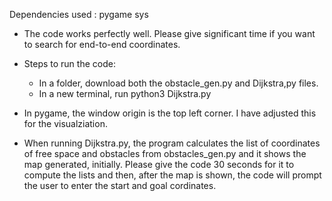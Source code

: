 Dependencies used :
    pygame
    sys

- The code works perfectly well. Please give significant time if you want to search for end-to-end coordinates.

- Steps to run the code:
    - In a folder, download both the obstacle_gen.py and Dijkstra,py files.
    - In a new terminal, run python3 Dijkstra.py

- In pygame, the window origin is the top left corner. I have adjusted this for the visualziation.
- When running Dijkstra.py, the program calculates the list of coordinates of free space and obstacles from obstacles_gen.py and it shows the map generated, initially. Please give the code 30 seconds for it to compute the lists and then, after the map is shown, the code will prompt the user to enter the start and goal cordinates.
